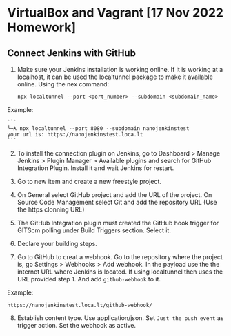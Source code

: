 # VirtualBox and Vagrant [17 Nov 2022 Homework]

## Connect Jenkins with GitHub

1. Make sure your Jenkins installation is working online. If it is working at a localhost, it can be used the localtunnel package to make it available online. Using the nex command:

   ```
   npx localtunnel --port <port_number> --subdomain <subdomain_name>
   ```

Example:

    ```
    ╰─λ npx localtunnel --port 8080 --subdomain nanojenkinstest 
    your url is: https://nanojenkinstest.loca.lt
    ```

2. To install the connection plugin on Jenkins, go to Dashboard > Manage Jenkins > Plugin Manager > Available plugins and search for GitHub Integration Plugin. Install it and wait Jenkins for restart.

3. Go to new item and create a new freestyle project.

4. On General select GitHub project and add the URL of the project. On Source Code Management select Git and add the repository URL (Use the https clonning URL)

5. The GitHub Integration plugin must created the GitHub hook trigger for GITScm polling under Build Triggers section. Select it.

6. Declare your building steps.

7. Go to GitHub to creat a webhook. Go to the repository where the project is, go Settings > Webhooks > Add webhook. In the payload use the the internet URL where Jenkins is located. If using localtunnel then uses the URL provided step 1. And add `github-webhook` to it.

Example:

   ```
   https://nanojenkinstest.loca.lt/github-webhook/
   ```

8. Establish content type. Use application/json. Set `Just the push event` as trigger action. Set the webhook as active.

